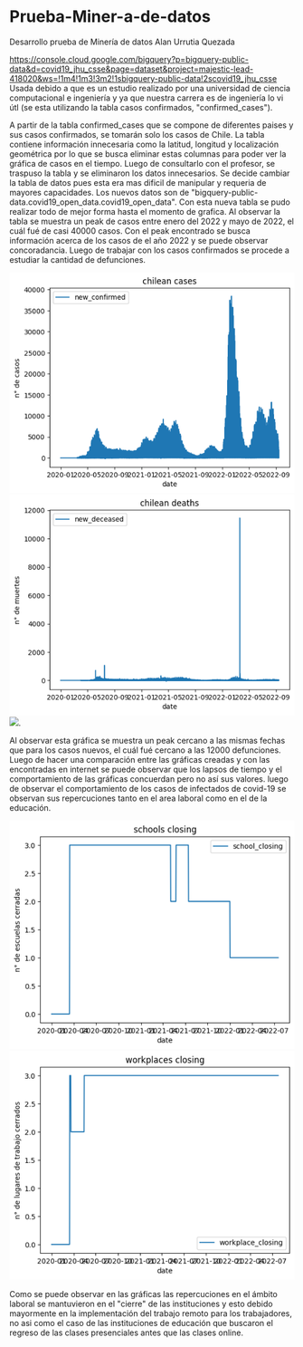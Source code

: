 # Prueba-Miner-a-de-datos
Desarrollo prueba de Minería de datos Alan Urrutia Quezada

https://console.cloud.google.com/bigquery?p=bigquery-public-data&d=covid19_jhu_csse&page=dataset&project=majestic-lead-418020&ws=!1m4!1m3!3m2!1sbigquery-public-data!2scovid19_jhu_csse
Usada debido a que es un estudio realizado por una universidad de ciencia computacional e ingeniería y ya que nuestra carrera es de ingeniería lo vi útl (se esta utilizando la tabla casos confirmados, "confirmed_cases").


A partir de la tabla confirmed_cases que se compone de diferentes paises y sus casos confirmados, se tomarán solo los casos de Chile.
La tabla contiene información innecesaria como la latitud, longitud y localización geométrica por lo que se busca eliminar estas columnas para poder ver la gráfica de casos en el tiempo.
Luego de consultarlo con el profesor, se traspuso la tabla y se eliminaron los datos innecesarios.
Se decide cambiar la tabla de datos pues esta era mas dificil de manipular y requeria de mayores capacidades.
Los nuevos datos son de "bigquery-public-data.covid19_open_data.covid19_open_data".
Con esta nueva tabla se pudo realizar todo de mejor forma hasta el momento de grafica.
Al observar la tabla se muestra un peak de casos entre enero del 2022 y mayo de 2022, el cuál fué de casi 40000 casos.
Con el peak encontrado se busca información acerca de los casos de el año 2022 y se puede observar concoradancia.
Luego de trabajar con los casos confirmados se procede a estudiar la cantidad de defunciones.

<img src=output.png>
<img src=output2.png>
<img src=https://upload.wikimedia.org/wikipedia/commons/thumb/3/39/COVID-19-Chile-log.svg/langes-500px-COVID-19-Chile-log.svg.png>.

Al observar esta gráfica se muestra un peak cercano a las mismas fechas que para los casos nuevos, el cuál fué cercano a las 12000 defunciones. 
Luego de hacer una comparación entre las gráficas creadas y con las encontradas en internet se puede observar que los lapsos de tiempo y el comportamiento de las gráficas concuerdan pero no así sus valores.
luego de observar el comportamiento de los casos de infectados de covid-19 se observan sus repercuciones tanto en el area laboral como en el de la educación.

<img src=output3.png>
<img src=output4.png>

Como se puede observar en las gráficas las repercuciones en el ámbito laboral se mantuvieron en el "cierre" de las instituciones y esto debido mayormente en la implementación del trabajo remoto para los trabajadores, no asi como el caso de las instituciones de educación que buscaron el regreso de las clases presenciales antes que las clases online. 